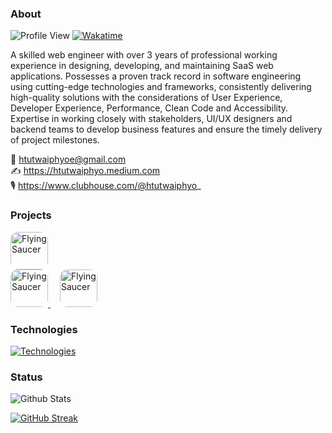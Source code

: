 ### About

![Profile View](https://komarev.com/ghpvc/?username=htutwaiphyoe&color=5A43CB) [![Wakatime](https://wakatime.com/badge/user/89cef132-7873-4db7-8f6d-0d48412d0c33.svg)](https://wakatime.com/@89cef132-7873-4db7-8f6d-0d48412d0c33)

A skilled web engineer with over 3 years of professional working experience in designing, developing, and maintaining SaaS web applications. Possesses a proven track record in software engineering using cutting-edge technologies and frameworks, consistently delivering high-quality solutions with the considerations of User Experience, Developer Experience, Performance, Clean Code and Accessibility. Expertise in working closely with stakeholders, UI/UX designers and backend teams to develop business features and ensure the timely delivery of project milestones.

📧 htutwaiphyoe@gmail.com \
✍️ https://htutwaiphyo.medium.com \
🎙️ https://www.clubhouse.com/@htutwaiphyo_


### Projects
<div align="left">
<a href="https://www.social.plus/">
 <img  src="https://scontent.fbkk13-2.fna.fbcdn.net/v/t39.30808-6/463238011_1095245429273552_9033383544066233232_n.jpg?_nc_cat=111&ccb=1-7&_nc_sid=6ee11a&_nc_ohc=NSJfL4a6WPAQ7kNvgGXANjd&_nc_zt=23&_nc_ht=scontent.fbkk13-2.fna&_nc_gid=ANy0v43gKyEJjqyONdfs6dn&oh=00_AYBXvCU1G9RNGOAFQOZoR-doIp0PAgB-p1_M2-4h340Wxw&oe=6732B6A1" alt="Flying Saucer" width="60" height="60" style="border-radius: 12px" />
</a>
<div align="left">
<a href="https://www.rezerv.co/">
 <img  src="https://play-lh.googleusercontent.com/wcWlM7_mZGnBf18G1JPJp9SUzyYmx4z7_0fbMiK8McP-qHppMxAFHcS9VdWKt5Wa3taG" alt="Flying Saucer" width="60" height="60" style="border-radius: 12px" />
</a>
<a href="https://qr-x.devtrice.dev/">
  <img hspace="15" src="https://www.htutwaiphyo.pro/_next/image?url=%2Fimages%2Fqr-x.png&w=256&q=75" alt="Flying Saucer" width="60" height="60" style="border-radius: 12px" />
</a>
</div>

### Technologies

[![Technologies](https://skillicons.dev/icons?i=html,css,sass,js,ts,tailwind,materialui,react,nextjs,redux,cypress,nodejs,express,mongodb,mysql,firebase,aws,figma&perline=6)](https://skillicons.dev)

### Status

![Github Stats](https://github-readme-stats.vercel.app/api?username=htutwaiphyoe)

[![GitHub Streak](https://github-readme-streak-stats.herokuapp.com/?user=htutwaiphyoe)](https://git.io/streak-stats)
